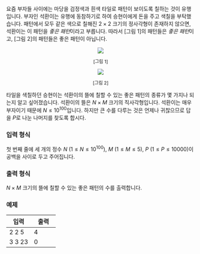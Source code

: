 요즘 부자들 사이에는 마당을 검정색과 흰색 타일로 패턴이 보이도록 칠하는 것이 유행입니다. 부자인 석환이는 유행에 동참하기로 하여 승현이에게 돈을 주고 색칠을 부탁했습니다. 패턴에서 모두 같은 색으로 칠해진 $2 \times 2$ 크기의 정사각형이 존재하지 않으면, 석환이는 이 패턴을 *좋은 패턴*이라고 부릅니다. 따라서 [그림 1]의 패턴들은 *좋은 패턴*이고, [그림 2]의 패턴들은 좋은 패턴이 아닙니다.

<div style="text-align: center; margin-bottom: 5px; font-size: 12px;">
 <img src="https://s3.ap-northeast-2.amazonaws.com/oj.uz/old/ASC1_nice/figure1.png"/>
 <p>[그림 1]</p>
</div>
<div style="text-align: center; margin-bottom: 5px; font-size: 12px;">
 <img src="https://s3.ap-northeast-2.amazonaws.com/oj.uz/old/ASC1_nice/figure2.png"/>
 <p>[그림 2]</p>
</div>

타일을 색칠하던 승현이는 석환이의 뜰에 칠할 수 있는 좋은 패턴의 종류가 몇 가지나 되는지 알고 싶어졌습니다. 석환이의 뜰은 $N \times M$ 크기의 직사각형입니다. 석환이는 매우 부자이기 때문에 $N \le 10^{100}$입니다. 하지만 큰 수를 다루는 것은 언제나 귀찮으므로 답을 $P$로 나눈 나머지를 찾도록 합시다.

### 입력 형식

첫 번째 줄에 세 개의 정수 $N$ ($1 \le N \le 10^{100}$), $M$ ($1 \le M \le 5$), $P$ ($1 \le P \le 10 000$)이 공백을 사이로 두고 주어집니다.

### 출력 형식

$N \times M$ 크기의 뜰에 칠할 수 있는 좋은 패턴의 수를 출력합니다.

### 예제

<table class='table table-bordered table-condensed'>
 <thead>
  <tr>
   <th style="width: 50%;">입력</th>
   <th style="width: 50%;">출력</th>
  </tr>
 </thead>
 <tbody>
  <tr>
   <td class="code-font">2 2 5</td>
   <td class="code-font">4</td>
  </tr>
  <tr>
   <td class="code-font">3 3 23</td>
   <td class="code-font">0</td>
  </tr>
 </tbody>
</table>
